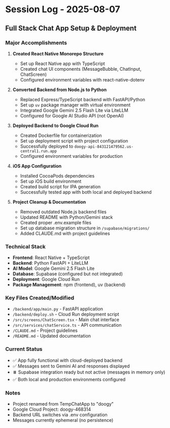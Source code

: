 # Session Log - 2025-08-07
## Full Stack Chat App Setup & Deployment

### Major Accomplishments

1. **Created React Native Monorepo Structure**
   - Set up React Native app with TypeScript
   - Created chat UI components (MessageBubble, ChatInput, ChatScreen)
   - Configured environment variables with react-native-dotenv

2. **Converted Backend from Node.js to Python**
   - Replaced Express/TypeScript backend with FastAPI/Python
   - Set up `uv` package manager with virtual environment
   - Integrated Google Gemini 2.5 Flash Lite via LiteLLM
   - Configured for Google AI Studio API (not OpenAI)

3. **Deployed Backend to Google Cloud Run**
   - Created Dockerfile for containerization
   - Set up deployment script with project configuration
   - Successfully deployed to `doogy-api-843121479562.us-central1.run.app`
   - Configured environment variables for production

4. **iOS App Configuration**
   - Installed CocoaPods dependencies
   - Set up iOS build environment
   - Created build script for IPA generation
   - Successfully tested app with both local and deployed backend

5. **Project Cleanup & Documentation**
   - Removed outdated Node.js backend files
   - Updated README with Python/Gemini stack
   - Created proper .env.example files
   - Set up database migration structure in `/supabase/migrations/`
   - Added CLAUDE.md with project guidelines

### Technical Stack
- **Frontend**: React Native + TypeScript
- **Backend**: Python FastAPI + LiteLLM
- **AI Model**: Google Gemini 2.5 Flash Lite
- **Database**: Supabase (configured but not integrated)
- **Deployment**: Google Cloud Run
- **Package Management**: npm (frontend), uv (backend)

### Key Files Created/Modified
- `/backend/app/main.py` - FastAPI application
- `/backend/deploy.sh` - Cloud Run deployment script
- `/src/screens/ChatScreen.tsx` - Main chat interface
- `/src/services/chatService.ts` - API communication
- `/CLAUDE.md` - Project guidelines
- `/README.md` - Updated documentation

### Current Status
- ✅ App fully functional with cloud-deployed backend
- ✅ Messages sent to Gemini AI and responses displayed
- ⏸️ Supabase integration ready but not active (messages in memory only)
- ✅ Both local and production environments configured

### Notes
- Project renamed from TempChatApp to "doogy"
- Google Cloud Project: doogy-468314
- Backend URL switches via .env configuration
- Messages currently ephemeral (no persistence)